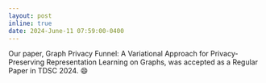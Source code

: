 ```yaml
---
layout: post
inline: true
date: 2024-June-11 07:59:00-0400
---
```


Our paper, Graph Privacy Funnel: A Variational Approach for Privacy-Preserving Representation Learning on Graphs, was accepted as a Regular Paper in TDSC 2024. :smile: 

